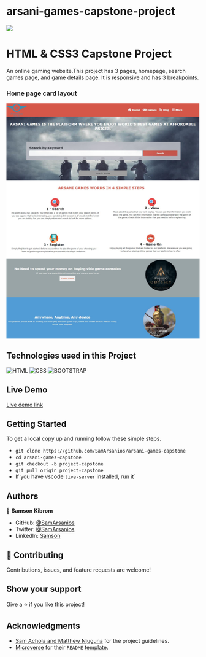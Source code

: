 # arsani-games-capstone-project

![](https://img.shields.io/badge/Microverse-blueviolet)

# HTML & CSS3 Capstone Project

An online gaming website.This project has 3 pages, homepage, search games page, and game details page. It is responsive and has 3 breakpoints. 


### Home page card layout

![Home Page Layout](./assets/images/screenshot-1.JPG)
![Home Page Layout](./assets/images/screenshot-2.JPG)
![Home Page Layout](./assets/images/screenshot-3.JPG)


<!--### Search page layout

![Games Page layout](./assets/screenshot/search-layout.jpg)-->

## Technologies used in this Project

![HTML](https://img.shields.io/badge/html5%20-%23E34F26.svg?&style=for-the-badge&logo=html5&logoColor=white)
![CSS](https://img.shields.io/badge/css3%20-%231572B6.svg?&style=for-the-badge&logo=css3&logoColor=white)
![BOOTSTRAP](https://img.shields.io/badge/bootstrap%20-%23563D7C.svg?&style=for-the-badge&logo=bootstrap&logoColor=white)

## Live Demo

[Live demo link](https://samarsanios.github.io/arsani-games-capstone/)

## Getting Started

To get a local copy up and running follow these simple steps.

- `git clone https://github.com/SamArsanios/arsani-games-capstone`
- `cd arsani-games-capstone`
- `git checkout -b project-capstone`
- `git pull origin project-capstone`
- If you have vscode `live-server` installed, run it`

## Authors

👤 **Samson Kibrom**

- GitHub: [@SamArsanios](https://github.com/SamArsanios)
- Twitter: [@SamArsanios](https://twitter.com/SamArsanios)
- LinkedIn: [Samson](https://www.linkedin.com/in/samson-kibrom/)

## 🤝 Contributing

Contributions, issues, and feature requests are welcome!

## Show your support

Give a ⭐️ if you like this project!

## Acknowledgments

- [Sam Achola and Matthew Njuguna](https://www.behance.net/gallery/25563385/PatashuleKE) for the project guidelines.
- [Microverse](https://www.microverse.org/) for their `README` [template](https://github.com/microverseinc/readme-template).

<!--## 📝 License-->


